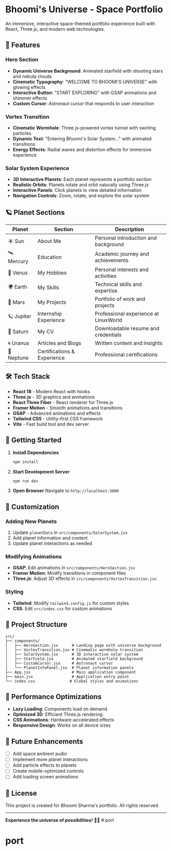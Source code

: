 # Bhoomi's Universe - Space Portfolio

An immersive, interactive space-themed portfolio experience built with React, Three.js, and modern web technologies.

## 🌟 Features

### Hero Section
- **Dynamic Universe Background**: Animated starfield with shooting stars and nebula clouds
- **Cinematic Typography**: "WELCOME TO BHOOMI'S UNIVERSE" with glowing effects
- **Interactive Button**: "START EXPLORING" with GSAP animations and shimmer effects
- **Custom Cursor**: Astronaut cursor that responds to user interaction

### Vortex Transition
- **Cinematic Wormhole**: Three.js-powered vortex tunnel with swirling particles
- **Dynamic Text**: "Entering Bhoomi's Solar System..." with animated transitions
- **Energy Effects**: Radial waves and distortion effects for immersive experience

### Solar System Experience
- **3D Interactive Planets**: Each planet represents a portfolio section
- **Realistic Orbits**: Planets rotate and orbit naturally using Three.js
- **Interactive Panels**: Click planets to view detailed information
- **Navigation Controls**: Zoom, rotate, and explore the solar system

## 🪐 Planet Sections

| Planet | Section | Description |
|--------|---------|-------------|
| ☀️ Sun | About Me | Personal introduction and background |
| 🛰️ Mercury | Education | Academic journey and achievements |
| 🌋 Venus | My Hobbies | Personal interests and activities |
| 🌍 Earth | My Skills | Technical skills and expertise |
| 🔴 Mars | My Projects | Portfolio of work and projects |
| 🪐 Jupiter | Internship Experience | Professional experience at LinuxWorld |
| 💫 Saturn | My CV | Downloadable resume and credentials |
| 🌀 Uranus | Articles and Blogs | Written content and insights |
| 🌊 Neptune | Certifications & Experience | Professional certifications |

## 🛠️ Tech Stack

- **React 18** - Modern React with hooks
- **Three.js** - 3D graphics and animations
- **React Three Fiber** - React renderer for Three.js
- **Framer Motion** - Smooth animations and transitions
- **GSAP** - Advanced animations and effects
- **Tailwind CSS** - Utility-first CSS framework
- **Vite** - Fast build tool and dev server

## 🚀 Getting Started

1. **Install Dependencies**
   ```bash
   npm install
   ```

2. **Start Development Server**
   ```bash
   npm run dev
   ```

3. **Open Browser**
   Navigate to `http://localhost:3000`

## 🎨 Customization

### Adding New Planets
1. Update `planetData` in `src/components/SolarSystem.jsx`
2. Add planet information and content
3. Update planet interactions as needed

### Modifying Animations
- **GSAP**: Edit animations in `src/components/HeroSection.jsx`
- **Framer Motion**: Modify transitions in component files
- **Three.js**: Adjust 3D effects in `src/components/VortexTransition.jsx`

### Styling
- **Tailwind**: Modify `tailwind.config.js` for custom styles
- **CSS**: Edit `src/index.css` for custom animations

## 📁 Project Structure

```
src/
├── components/
│   ├── HeroSection.jsx      # Landing page with universe background
│   ├── VortexTransition.jsx # Cinematic wormhole transition
│   ├── SolarSystem.jsx      # 3D interactive solar system
│   ├── StarField.jsx        # Animated starfield background
│   ├── CustomCursor.jsx     # Astronaut cursor
│   └── PlanetInfoPanel.jsx  # Planet information panels
├── App.jsx                  # Main application component
├── main.jsx                 # Application entry point
└── index.css               # Global styles and animations
```

## 🎯 Performance Optimizations

- **Lazy Loading**: Components load on demand
- **Optimized 3D**: Efficient Three.js rendering
- **CSS Animations**: Hardware-accelerated effects
- **Responsive Design**: Works on all device sizes

## 🌟 Future Enhancements

- [ ] Add space ambient audio
- [ ] Implement more planet interactions
- [ ] Add particle effects to planets
- [ ] Create mobile-optimized controls
- [ ] Add loading screen animations

## 📝 License

This project is created for Bhoomi Sharma's portfolio. All rights reserved.

---

**Experience the universe of possibilities!** 🚀✨ # port
# port
